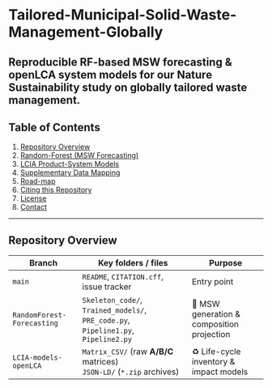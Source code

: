 # Tailored-Municipal-Solid-Waste-Management-Globally
Reproducible RF-based MSW forecasting & openLCA system models for our Nature Sustainability study on globally tailored waste management.
---

## Table of Contents
1. [Repository Overview](#repository-overview)
2. [Random-Forest (MSW Forecasting)](#random-forest-msw-forecasting)
3. [LCIA Product-System Models](#lcia-product-system-models)
4. [Supplementary Data Mapping](#supplementary-data-mapping)
5. [Road-map](#road-map)
6. [Citing this Repository](#citing-this-repository)
7. [License](#license)
8. [Contact](#contact)

---

## Repository Overview

| Branch | Key folders / files | Purpose |
|--------|---------------------|---------|
| `main` | `README`, `CITATION.cff`, issue tracker | Entry point |
| `RandomForest-Forecasting` | `Skeleton_code/`, `Trained_models/`, `PRE_code.py`, `Pipeline1.py`, `Pipeline2.py` | 🔮 MSW generation & composition projection |
| `LCIA-models-openLCA` | `Matrix_CSV/` (raw **A/B/C** matrices) <br> `JSON-LD/` (`*.zip` archives) | ♻️ Life-cycle inventory & impact models |
